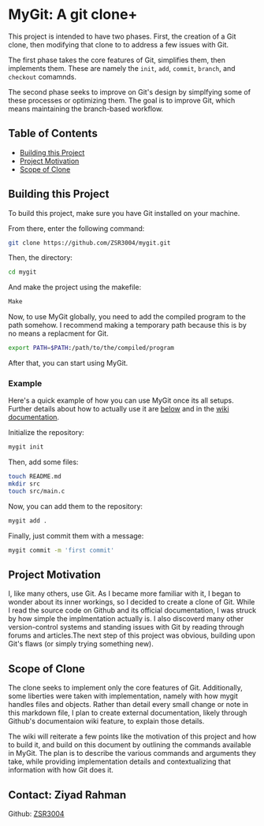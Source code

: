 # MyGit: A git clone+
This project is intended to have two phases. First, the creation of a Git clone, then modifying that clone to to address a few issues with Git.

The first phase takes the core features of Git, simplifies them, then implements them. These are namely the `init`, `add`, `commit`, `branch`, and `checkout` comamnds.

The second phase seeks to improve on Git's design by simplfying some of these processes or optimizing them. The goal is to improve Git, which means maintaining the branch-based workflow. 

## Table of Contents
- [Building this Project](#building-this-project)
- [Project Motivation](#project-motivation)
- [Scope of Clone](#scope-of-clone)

## Building this Project
To build this project, make sure you have Git installed on your machine.

From there, enter the following command:
```bash
git clone https://github.com/ZSR3004/mygit.git
```

Then, the directory:

```bash
cd mygit
```

And make the project using the makefile:
```bash
Make
```

Now, to use MyGit globally, you need to add the compiled program to the path somehow. I recommend making a temporary path because this is by no means a replacment for Git.

```bash
export PATH=$PATH:/path/to/the/compiled/program
```

After that, you can start using MyGit.

### Example
Here's a quick example of how you can use MyGit once its all setups. Further details about how to actually use it are [below](#scope-of-clone) and in the [wiki documentation](https://github.com/ZSR3004/mygit/wiki).

Initialize the repository:
```bash
mygit init
```

Then, add some files:
```bash
touch README.md
mkdir src
touch src/main.c
```

Now, you can add them to the repository:
```bash
mygit add .
```

Finally, just commit them with a message:
```bash
mygit commit -m 'first commit'
```

## Project Motivation
I, like many others, use Git. As I became more familiar with it, I began to wonder about its inner workings, so I decided to create a clone of Git. While I read the source code on Github and its official documentation, I was struck by how simple the implmentation actually is. I also discoverd many other version-control systems and standing issues with Git by reading through forums and articles.The next step of this project was obvious, building upon Git's flaws (or simply trying something new).

## Scope of Clone
The clone seeks to implement only the core features of Git. Additionally, some liberties were taken with implementation, namely with how mygit handles files and objects. Rather than detail every small change or note in this markdown file, I plan to create external documentation, likely through Github's documentaion wiki feature, to explain those details.

The wiki will reiterate a few points like the motivation of this project and how to build it, and build on this document by outlining the commands available in MyGit. The plan is to describe the various commands and arguments they take, while providing implementation details and contextualizing that information with how Git does it.

## Contact: Ziyad Rahman
Github: [ZSR3004](github.com/ZSR3004)